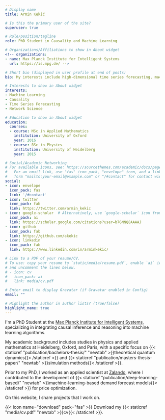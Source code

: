 ```yaml
---
# Display name
title: Armin Kekić

# Is this the primary user of the site?
superuser: true

# Role/position/tagline
role: PhD Student in Causality and Machine Learning

# Organizations/Affiliations to show in About widget
<!-- organizations:
- name: Max Planck Institute for Intelligent Systems
  url: https://is.mpg.de/ -->

# Short bio (displayed in user profile at end of posts)
bio: My interests include high-dimensional time series forecasting, machine learning, network science and quantum dynamics.

# Interests to show in About widget
interests:
- Machine Learning
- Causality
- Time Series Forecasting
- Network Science

# Education to show in About widget
education:
  courses:
  - course: MSc in Applied Mathematics
    institution: University of Oxford
    year: 2016
  - course: BSc in Physics
    institution: University of Heidelberg
    year: 2015

# Social/Academic Networking
# For available icons, see: https://sourcethemes.com/academic/docs/page-builder/#icons
#   For an email link, use "fas" icon pack, "envelope" icon, and a link in the
#   form "mailto:your-email@example.com" or "/#contact" for contact widget.
social:
- icon: envelope
  icon_pack: fas
  link: '/#contact'
- icon: twitter
  icon_pack: fab
  link: https://twitter.com/armin_kekic
- icon: google-scholar  # Alternatively, use `google-scholar` icon from `ai` icon pack
  icon_pack: ai
  link: https://scholar.google.com/citations?user=b7GNNQ8AAAAJ
- icon: github
  icon_pack: fab
  link: https://github.com/akekic
- icon: linkedin
  icon_pack: fab
  link: https://www.linkedin.com/in/arminkekic/

# Link to a PDF of your resume/CV.
# To use: copy your resume to `static/media/resume.pdf`, enable `ai` icons in `params.toml`, 
# and uncomment the lines below.
# - icon: cv
#   icon_pack: ai
#   link: media/cv.pdf

# Enter email to display Gravatar (if Gravatar enabled in Config)
email: ""

# Highlight the author in author lists? (true/false)
highlight_name: true
---
```


<!-- I'm a PhD Student at the [Max Planck Institute for Intelligent Systems](https://is.mpg.de/) working on causality and machine learning. Previously I worked as an applied scientist at [Zalando](https://engineering.zalando.com/) developing sales forecasting models that are used for algorithmic price optimisation. On this website I write about things that I find interesting and projects I work on. -->


I'm a PhD Student at the [Max Planck Institute for Intelligent Systems](https://is.mpg.de/), specializing in integrating causal inference and reasoning into machine learning algorithms.

My academic background includes studies in physics and applied mathematics at Heidelberg, Oxford, and Paris, with a specific focus on {{< staticref "publication/bachelors-thesis/" "newtab" >}}theoretical quantum dynamics{{< /staticref >}} and {{< staticref "publication/masters-thesis-paper/" "newtab" >}}simulation methods{{< /staticref >}}.

Prior to my PhD, I worked as an applied scientist at [Zalando](https://engineering.zalando.com/), where I contributed to the development of {{< staticref "publication/deep-learning-based/" "newtab" >}}machine-learning-based demand forecast models{{< /staticref >}} for price optimization.

On this website, I share projects that I work on.

{{< icon name="download" pack="fas" >}} Download my {{< staticref "media/cv.pdf" "newtab" >}}cv{{< /staticref >}}.

